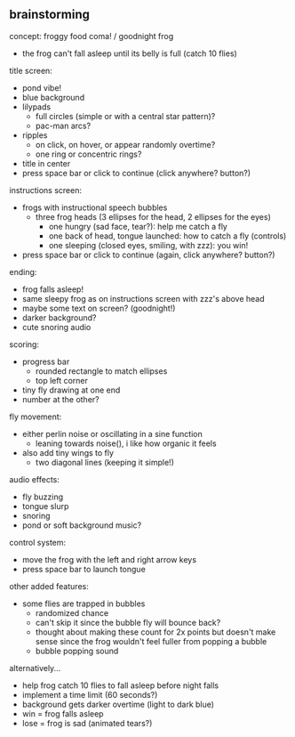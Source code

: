 ## brainstorming

concept:
froggy food coma! / goodnight frog
- the frog can't fall asleep until its belly is full (catch 10 flies)

title screen:
- pond vibe!
- blue background
- lilypads
  - full circles (simple or with a central star pattern)?
  - pac-man arcs?
- ripples
  - on click, on hover, or appear randomly overtime?
  - one ring or concentric rings?
- title in center
- press space bar or click to continue (click anywhere? button?)

instructions screen:
- frogs with instructional speech bubbles
  - three frog heads (3 ellipses for the head, 2 ellipses for the eyes)
    - one hungry (sad face, tear?): help me catch a fly
    - one back of head, tongue launched: how to catch a fly (controls)
    - one sleeping (closed eyes, smiling, with zzz): you win!
- press space bar or click to continue (again, click anywhere? button?)

ending:
- frog falls asleep!
- same sleepy frog as on instructions screen with zzz's above head
- maybe some text on screen? (goodnight!)
- darker background?
- cute snoring audio

scoring:
- progress bar 
  - rounded rectangle to match ellipses
  - top left corner
- tiny fly drawing at one end
- number at the other?

fly movement: 
- either perlin noise or oscillating in a sine function
  - leaning towards noise(), i like how organic it feels
- also add tiny wings to fly
  - two diagonal lines (keeping it simple!)

audio effects:
- fly buzzing
- tongue slurp
- snoring
- pond or soft background music?

control system:
- move the frog with the left and right arrow keys
- press space bar to launch tongue

other added features:
- some flies are trapped in bubbles
  - randomized chance
  - can't skip it since the bubble fly will bounce back?
  - thought about making these count for 2x points but doesn't make sense since the frog wouldn't feel fuller from popping a bubble
  - bubble popping sound

alternatively...
- help frog catch 10 flies to fall asleep before night falls
- implement a time limit (60 seconds?)
- background gets darker overtime (light to dark blue) 
- win = frog falls asleep 
- lose = frog is sad (animated tears?)